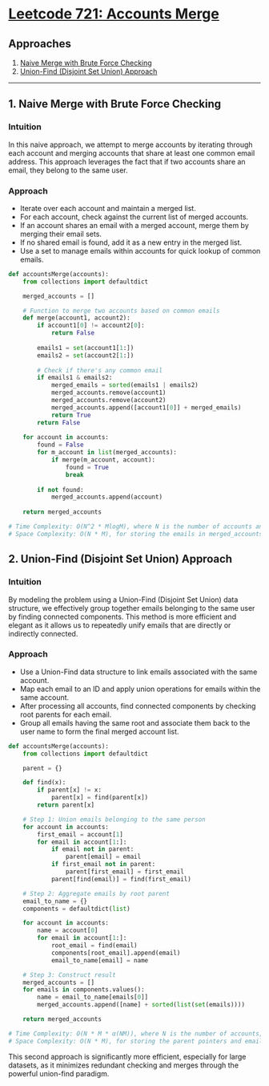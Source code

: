 # [Leetcode 721: Accounts Merge](https://leetcode.com/problems/accounts-merge/)

## Approaches
1. [Naive Merge with Brute Force Checking](#1-naive-merge-with-brute-force-checking)
2. [Union-Find (Disjoint Set Union) Approach](#2-union-find-disjoint-set-union-approach)

---

## 1. Naive Merge with Brute Force Checking

### Intuition
In this naive approach, we attempt to merge accounts by iterating through each account and merging accounts that share at least one common email address. This approach leverages the fact that if two accounts share an email, they belong to the same user.

### Approach
- Iterate over each account and maintain a merged list.
- For each account, check against the current list of merged accounts.
- If an account shares an email with a merged account, merge them by merging their email sets.
- If no shared email is found, add it as a new entry in the merged list.
- Use a set to manage emails within accounts for quick lookup of common emails.

```python
def accountsMerge(accounts):
    from collections import defaultdict

    merged_accounts = []

    # Function to merge two accounts based on common emails
    def merge(account1, account2):
        if account1[0] != account2[0]:
            return False
        
        emails1 = set(account1[1:])
        emails2 = set(account2[1:])
        
        # Check if there's any common email
        if emails1 & emails2:
            merged_emails = sorted(emails1 | emails2)
            merged_accounts.remove(account1)
            merged_accounts.remove(account2)
            merged_accounts.append([account1[0]] + merged_emails)
            return True
        return False
    
    for account in accounts:
        found = False
        for m_account in list(merged_accounts):
            if merge(m_account, account):
                found = True
                break
        
        if not found:
            merged_accounts.append(account)
    
    return merged_accounts

# Time Complexity: O(N^2 * MlogM), where N is the number of accounts and M is the average number of emails per account.
# Space Complexity: O(N * M), for storing the emails in merged_accounts.
```

## 2. Union-Find (Disjoint Set Union) Approach

### Intuition
By modeling the problem using a Union-Find (Disjoint Set Union) data structure, we effectively group together emails belonging to the same user by finding connected components. This method is more efficient and elegant as it allows us to repeatedly unify emails that are directly or indirectly connected.

### Approach
- Use a Union-Find data structure to link emails associated with the same account.
- Map each email to an ID and apply union operations for emails within the same account.
- After processing all accounts, find connected components by checking root parents for each email.
- Group all emails having the same root and associate them back to the user name to form the final merged account list.

```python
def accountsMerge(accounts):
    from collections import defaultdict

    parent = {}

    def find(x):
        if parent[x] != x:
            parent[x] = find(parent[x])
        return parent[x]

    # Step 1: Union emails belonging to the same person
    for account in accounts:
        first_email = account[1]
        for email in account[1:]:
            if email not in parent:
                parent[email] = email
            if first_email not in parent:
                parent[first_email] = first_email
            parent[find(email)] = find(first_email)

    # Step 2: Aggregate emails by root parent
    email_to_name = {}
    components = defaultdict(list)

    for account in accounts:
        name = account[0]
        for email in account[1:]:
            root_email = find(email)
            components[root_email].append(email)
            email_to_name[email] = name

    # Step 3: Construct result
    merged_accounts = []
    for emails in components.values():
        name = email_to_name[emails[0]]
        merged_accounts.append([name] + sorted(list(set(emails))))

    return merged_accounts

# Time Complexity: O(N * M * α(NM)), where N is the number of accounts, M is the number of emails per account, and α is the inverse Ackermann function.
# Space Complexity: O(N * M), for storing the parent pointers and email map.
```

This second approach is significantly more efficient, especially for large datasets, as it minimizes redundant checking and merges through the powerful union-find paradigm.

